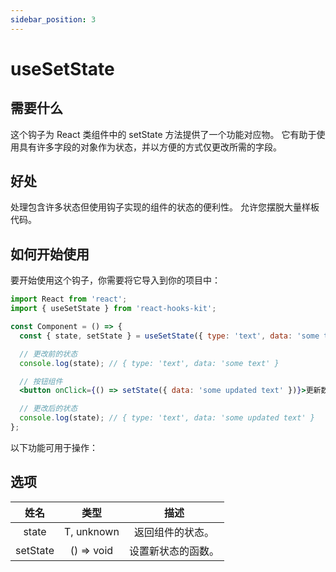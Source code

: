 ```yaml
---
sidebar_position: 3
---
```


# useSetState

## 需要什么

这个钩子为 React 类组件中的 setState 方法提供了一个功能对应物。 它有助于使用具有许多字段的对象作为状态，并以方便的方式仅更改所需的字段。

## 好处

处理包含许多状态但使用钩子实现的组件的状态的便利性。 允许您摆脱大量样板代码。

## 如何开始使用

要开始使用这个钩子，你需要将它导入到你的项目中：

```jsx
import React from 'react';
import { useSetState } from 'react-hooks-kit';

const Component = () => {
  const { state, setState } = useSetState({ type: 'text', data: 'some text' });

  // 更改前的状态
  console.log(state); // { type: 'text', data: 'some text' }

  // 按钮组件
  <button onClick={() => setState({ data: 'some updated text' })}>更新数据</button>

  // 更改后的状态
  console.log(state); // { type: 'text', data: 'some updated text' }
};
```

以下功能可用于操作：

## 选项

| 姓名 | 类型 | 描述 |
| :---: | :---: | :---: |
| state | T, unknown | 返回组件的状态。 |
| setState | () => void | 设置新状态的函数。 |
